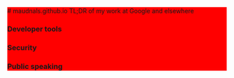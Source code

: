 <div style="background-color: red;">
# maudnals.github.io
TL;DR of my work at Google and elsewhere

### Developer tools

### Security

### Public speaking
  
</div>
